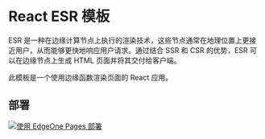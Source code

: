# React ESR 模板

ESR 是一种在边缘计算节点上执行的渲染技术，这些节点通常在地理位置上更接近用户，从而能够更快地响应用户请求。通过结合 SSR 和 CSR 的优势，ESR 可以在边缘节点上生成 HTML 页面并将其交付给客户端。

此模板是一个使用边缘函数渲染页面的 React 应用。

## 部署

[![使用 EdgeOne Pages 部署](https://cdnstatic.tencentcs.com/edgeone/pages/deploy.svg)](https://console.cloud.tencent.com/edgeone/pages/new?from=github&template=react-esr)
